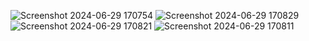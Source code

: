 ![Screenshot 2024-06-29 170754](https://github.com/sujitchavda01/JAVA-FRAME-CRUD-OPERATION/assets/144345082/1e20ab45-a47c-4a0f-86f4-ccfcb947b750)
![Screenshot 2024-06-29 170829](https://github.com/sujitchavda01/JAVA-FRAME-CRUD-OPERATION/assets/144345082/69821851-d715-4d64-b274-04ff79c670f8)
![Screenshot 2024-06-29 170821](https://github.com/sujitchavda01/JAVA-FRAME-CRUD-OPERATION/assets/144345082/d127398d-5769-4fba-865d-f97d36b95828)
![Screenshot 2024-06-29 170811](https://github.com/sujitchavda01/JAVA-FRAME-CRUD-OPERATION/assets/144345082/12e62b01-82c5-40d5-851e-a69ae52b2c10)
